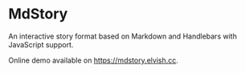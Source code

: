 # MdStory

An interactive story format based on Markdown and Handlebars with JavaScript support.

Online demo available on <https://mdstory.elvish.cc>.
